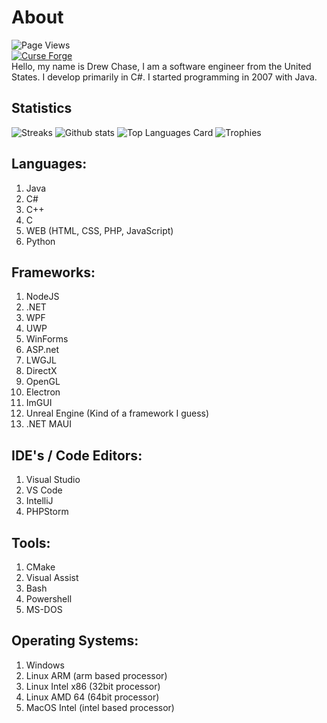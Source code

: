 # About
![Page Views](https://komarev.com/ghpvc/?username=dcmanproductions&label=Profile%20views&color=0e75b6&style=flat)   
[![Curse Forge](https://cf.way2muchnoise.eu/author/DrewChase.svg)](https://legacy.curseforge.com/members/DrewChase/projects)   
Hello, my name is Drew Chase, I am a software engineer from the United States.  I develop primarily in C#.  I started programming in 2007 with Java.

## Statistics
![Streaks](https://github-readme-streak-stats.herokuapp.com/?user=dcmanproductions&theme=radical&hide_border=true)
![Github stats](https://github-readme-stats.vercel.app/api?username=dcmanproductions&theme=radical&show_icons=true&count_private=true&include_all_commits=true&hide_border=true)
![Top Languages Card](https://github-readme-stats.vercel.app/api/top-langs/?username=dcmanproductions&theme=radical&hide_border=true)
![Trophies](https://github-profile-trophy.vercel.app/?username=dcmanproductions&theme=radical)   


## Languages:
1. Java
2. C#
3. C++
4. C
5. WEB (HTML, CSS, PHP, JavaScript)
6. Python

## Frameworks:
1. NodeJS
2. .NET
3. WPF
4. UWP
5. WinForms
6. ASP.net
7. LWGJL
8. DirectX
9. OpenGL
10. Electron
11. ImGUI
12. Unreal Engine (Kind of a framework I guess)
13. .NET MAUI

## IDE's / Code Editors:
1. Visual Studio
2. VS Code
3. IntelliJ
4. PHPStorm

## Tools:
1. CMake
2. Visual Assist
3. Bash
4. Powershell
5. MS-DOS

## Operating Systems:
1. Windows
2. Linux ARM (arm based processor)
3. Linux Intel x86 (32bit processor)
4. Linux AMD 64 (64bit processor)
5. MacOS Intel (intel based processor)
